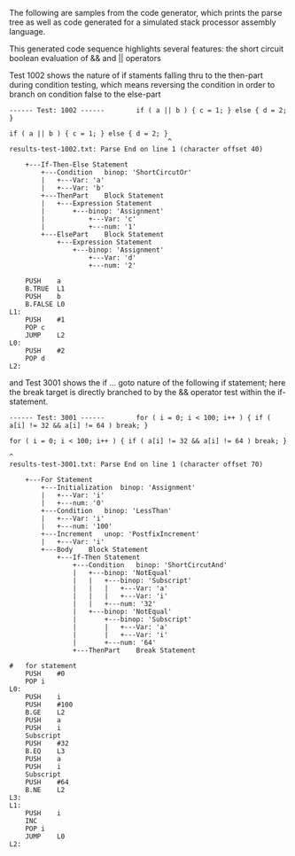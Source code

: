 The following are samples from the code generator, which prints the parse tree as well as code generated for a simulated stack processor assembly language.

This generated code sequence highlights several features:
  the short circuit boolean evaluation of && and || operators
  
  Test 1002 shows the nature of if staments falling thru to the then-part during condition testing,
  which means reversing the condition in order to branch on condition false to the else-part

	------ Test: 1002 ------		if ( a || b ) { c = 1; } else { d = 2; }

	if ( a || b ) { c = 1; } else { d = 2; }
	                                        ^
	results-test-1002.txt: Parse End on line 1 (character offset 40)

		+---If-Then-Else Statement
			+---Condition	binop: 'ShortCircutOr'
			|   +---Var: 'a'
			|   +---Var: 'b'
			+---ThenPart	Block Statement
			|   +---Expression Statement
			|       +---binop: 'Assignment'
			|           +---Var: 'c'
			|           +---num: '1'
			+---ElsePart	Block Statement
				+---Expression Statement
					+---binop: 'Assignment'
						+---Var: 'd'
						+---num: '2'

		PUSH	a
		B.TRUE	L1
		PUSH	b
		B.FALSE	L0
	L1:
		PUSH	#1
		POP	c
		JUMP	L2
	L0:
		PUSH	#2
		POP	d
	L2:


and Test 3001 shows the if ... goto nature of the following if statement; here the break target is directly 
branched to by the && operator test within the if-statement.

	------ Test: 3001 ------		for ( i = 0; i < 100; i++ ) { if ( a[i] != 32 && a[i] != 64 ) break; }

	for ( i = 0; i < 100; i++ ) { if ( a[i] != 32 && a[i] != 64 ) break; }
	                                                                      ^
	results-test-3001.txt: Parse End on line 1 (character offset 70)

		+---For Statement
			+---Initialization	binop: 'Assignment'
			|   +---Var: 'i'
			|   +---num: '0'
			+---Condition	binop: 'LessThan'
			|   +---Var: 'i'
			|   +---num: '100'
			+---Increment	unop: 'PostfixIncrement'
			|   +---Var: 'i'
			+---Body	Block Statement
				+---If-Then Statement
					+---Condition	binop: 'ShortCircutAnd'
					|   +---binop: 'NotEqual'
					|   |   +---binop: 'Subscript'
					|   |   |   +---Var: 'a'
					|   |   |   +---Var: 'i'
					|   |   +---num: '32'
					|   +---binop: 'NotEqual'
					|       +---binop: 'Subscript'
					|       |   +---Var: 'a'
					|       |   +---Var: 'i'
					|       +---num: '64'
					+---ThenPart	Break Statement

	#	for statement
		PUSH	#0
		POP	i
	L0:
		PUSH	i
		PUSH	#100
		B.GE	L2
		PUSH	a
		PUSH	i
		Subscript
		PUSH	#32
		B.EQ	L3
		PUSH	a
		PUSH	i
		Subscript
		PUSH	#64
		B.NE	L2
	L3:
	L1:
		PUSH	i
		INC
		POP	i
		JUMP	L0
	L2:

